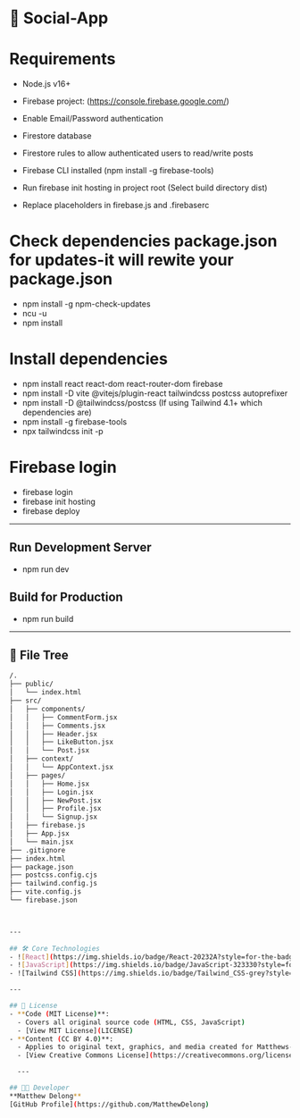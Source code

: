 # :speech_balloon: Social-App

# Requirements
- Node.js v16+
- Firebase project: (https://console.firebase.google.com/)
- Enable Email/Password authentication
- Firestore database
- Firestore rules to allow authenticated users to read/write posts
- Firebase CLI installed (npm install -g firebase-tools)

- Run firebase init hosting in project root (Select build directory dist)
- Replace placeholders in firebase.js and .firebaserc

# Check dependencies package.json for updates-it will rewite your package.json
- npm install -g npm-check-updates
- ncu -u
- npm install

# Install dependencies
- npm install react react-dom react-router-dom firebase
- npm install -D vite @vitejs/plugin-react tailwindcss postcss autoprefixer
- npm install -D @tailwindcss/postcss (If using  Tailwind 4.1+ which dependencies are)
- npm install -g firebase-tools
- npx tailwindcss init -p

# Firebase login
- firebase login
- firebase init hosting
- firebase deploy

---

## Run Development Server
- npm run dev

## Build for Production
- npm run build

---

## :deciduous_tree: File Tree
```bash
/.
├── public/
│   └── index.html
├── src/
│   ├── components/
│   │   ├── CommentForm.jsx
│   │   ├── Comments.jsx
│   │   ├── Header.jsx
│   │   ├── LikeButton.jsx
│   │   └── Post.jsx
│   ├── context/
│   │   └── AppContext.jsx
│   ├── pages/
│   │   ├── Home.jsx
│   │   ├── Login.jsx
│   │   ├── NewPost.jsx
│   │   ├── Profile.jsx
│   │   └── Signup.jsx
│   ├── firebase.js
│   ├── App.jsx
│   └── main.jsx
├── .gitignore
├── index.html
├── package.json
├── postcss.config.cjs
├── tailwind.config.js
├── vite.config.js
└── firebase.json



---
 
## 🛠 Core Technologies  
- ![React](https://img.shields.io/badge/React-20232A?style=for-the-badge&logo=react&logoColor=61DAFB) - Frontend framework 
- ![JavaScript](https://img.shields.io/badge/JavaScript-323330?style=for-the-badge&logo=javascript&logoColor=F7DF1E) -scripting language
- ![Tailwind CSS](https://img.shields.io/badge/Tailwind_CSS-grey?style=for-the-badge&logo=tailwind-css&logoColor=38B2AC) - CSS framework 

---

## 📜 License  
- **Code (MIT License)**:  
  - Covers all original source code (HTML, CSS, JavaScript)  
  - [View MIT License](LICENSE)  
- **Content (CC BY 4.0)**:  
  - Applies to original text, graphics, and media created for Matthews-World-Social 
  - [View Creative Commons License](https://creativecommons.org/licenses/by/4.0/)  

  ---

## 👨‍💻 Developer  
**Matthew Delong**  
[GitHub Profile](https://github.com/MatthewDelong)  